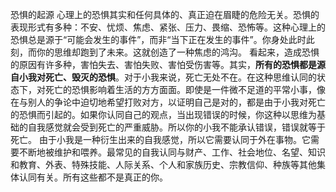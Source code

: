 恐惧的起源
心理上的恐惧其实和任何具体的、真正迫在眉睫的危险无关。恐惧的表现形式有多种：不安、忧烦、焦虑、紧张、压力、畏缩、恐怖等。这种心理上的恐惧总是源于“可能会发生的事件”，而非“当下正在发生的事件”。你身处此时此刻，而你的思维却跑到了未来。这就创造了一种焦虑的鸿沟。
看起来，造成恐惧的原因有许多种，害怕失去、害怕失败、害怕受伤害等。其实，**所有的恐惧都是源自小我对死亡、毁灭的恐惧**。对于小我来说，死亡无处不在。在这种思维认同的状态下，对死亡的恐惧影响着生活的方方面面。即使是一件微不足道的平常小事，像在与别人的争论中迫切地希望打败对方，以证明自己是对的，都是由于小我对死亡的恐惧而引起的。如果你认同自己的观点，当出现错误的时候，你这种以思维为基础的自我感觉就会受到死亡的严重威胁。所以你的小我不能承认错误，错误就等于死亡。
由于小我是一种衍生出来的自我感觉，所以它需要认同于外在事物。它需要不断地被维护和喂养。最常见的自我认同与财产、工作、社会地位、名望、知识和教育、外表、特殊技能、人际关系、个人和家族历史、宗教信仰、种族等其他集体认同有关。所有这些都不是真正的你。